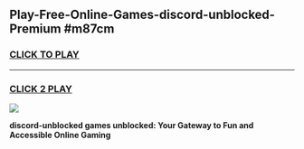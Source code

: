 
## Play-Free-Online-Games-discord-unblocked-Premium #m87cm
<h3>
<a href="https://premium.freeplayer.one?title=discord-unblocked&ref=8M">CLICK TO PLAY</a></h3>
<hr>

<h3>
<a href="https://premium.freeplayer.one?title=discord-unblocked&ref=8M">CLICK 2 PLAY</a>
  
</h3>

<a href="https://premium.freeplayer.one?title=discord-unblocked&ref=8M"><img src="https://clearcache.store/games.png"></a>


**discord-unblocked games unblocked: Your Gateway to Fun and Accessible Online Gaming**
